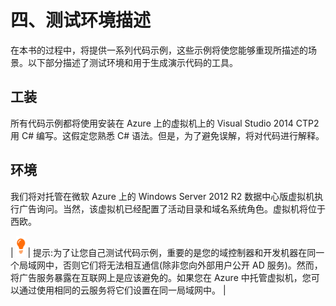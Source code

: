 # 四、测试环境描述

在本书的过程中，将提供一系列代码示例，这些示例将使您能够重现所描述的场景。以下部分描述了测试环境和用于生成演示代码的工具。

## 工装

所有代码示例都将使用安装在 Azure 上的虚拟机上的 Visual Studio 2014 CTP2 用 C# 编写。这假定您熟悉 C# 语法。但是，为了避免误解，将对代码进行解释。

## 环境

我们将对托管在微软 Azure 上的 Windows Server 2012 R2 数据中心版虚拟机执行广告询问。当然，该虚拟机已经配置了活动目录和域名系统角色。虚拟机将位于西欧。

| ![](img/image004.png) | 提示:为了让您自己测试代码示例，重要的是您的域控制器和开发机器在同一个局域网中，否则它们将无法相互通信(除非您向外部用户公开 AD 服务)。然而，将广告服务暴露在互联网上是应该避免的。如果您在 Azure 中托管虚拟机，您可以通过使用相同的云服务将它们设置在同一局域网中。 |